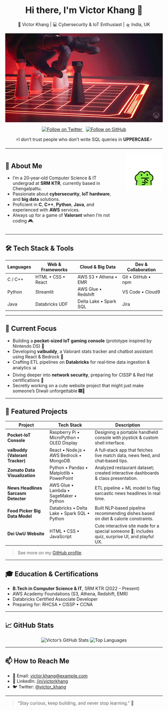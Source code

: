 <!--
  This README template is inspired by https://github.com/mayhemantt/mayhemantt
  and tailored to Victor Khang’s background, skills, and projects.
-->

<div align="center">
  <h1>Hi there, I'm Victor Khang 👋</h1>
  
  <!-- Personal Tagline + Xbox GIF -->
  <p>
    🙎 Victor Khang | 💻 Cybersecurity & IoT Enthusiast | 🛸 India, UK
  </p>
  <p>
    <img src="Stare Knock Over GIF by Xbox.gif" alt="Xbox Knock Over GIF" width="600px" style="display:block; margin:10px auto;" />
  </p>

  <!-- Social Links -->
  <p>
    <a href="https://twitter.com/victor_khang" target="_blank">
      <img src="https://img.shields.io/twitter/follow/victor_khang?style=social" alt="Follow on Twitter" />
    </a>
    &nbsp;
    <a href="https://github.com/victorkhang" target="_blank">
      <img src="https://img.shields.io/github/followers/victorkhang?label=Follow&style=social" alt="Follow on GitHub" />
    </a>
  </p>
  
  <!-- Witty Statement -->
  <p>
    ⚡️I don’t trust people who don’t write SQL queries in <strong>UPPERCASE</strong>⚡️
  </p>
</div>

---

<!-- About Me with inline image on right -->
<div style="display:flex; align-items:flex-start;">
  <div style="flex:1;">
    <h2>🔭 About Me</h2>
    <ul>
      <li>I’m a 20‑year‑old Computer Science & IT undergrad at <strong>SRM KTR</strong>, currently based in Chengalpattu.</li>
      <li>Passionate about <strong>cybersecurity</strong>, <strong>IoT hardware</strong>, and <strong>big data</strong> solutions.</li>
      <li>Proficient in <strong>C</strong>, <strong>C++</strong>, <strong>Python</strong>, <strong>Java</strong>, and experienced with <strong>AWS</strong> services.</li>
      <li>Always up for a game of <strong>Valorant</strong> when I’m not coding 🎮.</li>
    </ul>
  </div>
  <div style="flex:0 0 auto; margin-left:20px;">
    <img src="Drawing Doodle GIF.gif" alt="Thinking Frog Doodle" width="120px" />
  </div>
</div>

---

## 🛠️ Tech Stack & Tools

| Languages      | Web & Frameworks   | Cloud & Big Data       | Dev & Collaboration |
| -------------- | ------------------ | ---------------------- | ------------------- |
| C / C++        | HTML • CSS • React | AWS S3 • Athena • EMR   | Git • GitHub • npm  |
| Python         | Streamlit          | AWS Glue • Redshift    | VS Code • Cloud9    |
| Java           | Databricks UDF     | Delta Lake • Spark SQL | Jira                |

---

## 🚀 Current Focus
- Building a **pocket‑sized IoT gaming console** (prototype inspired by Nintendo DS) 🔧
- Developing **valbuddy**, a Valorant stats tracker and chatbot assistant using React & Bedrock 🤖
- Crafting ETL pipelines on **Databricks** for real‑time data ingestion & analytics 📊
- Diving deeper into **network security**, preparing for CISSP & Red Hat certifications 🔐
- Secretly working on a cute website project that might just make someone’s Diwali unforgettable 🎆💖

---

## 📂 Featured Projects

| Project                               | Tech Stack                                  | Description                                                                        |
| ------------------------------------- | -------------------------------------------  | ---------------------------------------------------------------------------------- |
| **Pocket‑IoT Console**                | Raspberry Pi • MicroPython • OLED Display    | Designing a portable handheld console with joystick & custom shell interface.      |
| **valbuddy (Valorant Tracker)**       | React • Node.js • AWS Bedrock • MongoDB      | A full‑stack app that fetches live match data, news feed, and chat‑based tips.     |
| **Zomato Data Visualization**         | Python • Pandas • Matplotlib • PowerPoint    | Analyzed restaurant dataset; created interactive dashboards & class presentation.  |
| **News Headlines Sarcasm Detector**   | AWS Glue • Lambda • SageMaker • Python       | ETL pipeline + ML model to flag sarcastic news headlines in real time.             |
| **Food Picker Big Data Model**        | Databricks • Delta Lake • Spark SQL • Python | Built NLP‑based pipeline recommending dishes based on diet & calorie constraints.   |
| **Dei UwU Website**                   | HTML • CSS • JavaScript                      | Cute interactive site made for a special someone 💖; includes quiz, surprise UI, and playful UX. |

> See more on my [GitHub profile](https://github.com/victorkhang).

---

## 🎓 Education & Certifications
- **B.Tech in Computer Science & IT**, SRM KTR (2022 – Present)
- AWS Academy Foundations (S3, Athena, Redshift, EMR)  
- Databricks Certified Associate Developer  
- Preparing for: RHCSA • CISSP • CCNA  

---

## 📈 GitHub Stats

<p align="center">
  <img src="https://github-readme-stats.vercel.app/api?username=victorkhang&show_icons=true&theme=radical" alt="Victor’s GitHub Stats" />
  <img src="https://github-readme-stats.vercel.app/api/top-langs/?username=victorkhang&layout=compact&theme=radical" alt="Top Languages" />
</p>

---

## 📫 How to Reach Me
- 📧 Email: <a href="mailto:victor.khang@example.com">victor.khang@example.com</a>  
- 💼 LinkedIn: <a href="https://www.linkedin.com/in/victorkhang" target="_blank">/in/victorkhang</a>  
- 🐦 Twitter: <a href="https://twitter.com/victor_khang" target="_blank">@victor_khang</a>  

---

> “Stay curious, keep building, and never stop learning.” 🚀
